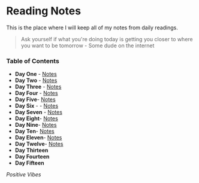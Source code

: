 
# Reading Notes

This is the place where I will keep all of my notes from daily readings.

> Ask yourself if what you're doing today is getting you closer to where you want to be tomorrow - Some dude on the internet

### Table of Contents

- **Day One** - [Notes](class-01.md)
- **Day Two** - [Notes](class-02.md)
- **Day Three** - [Notes](class-03.md)
- **Day Four** - [Notes](class-04.md)
- **Day Five**- [Notes](class-05.md)
- **Day Six** - - [Notes](class-06.md)
- **Day Seven** - [Notes](class-07.md)
- **Day Eight**- [Notes](class-08.md)
- **Day Nine**- [Notes](class-09.md)
- **Day Ten**- [Notes](class-10.md)
- **Day Eleven**- [Notes](class-11.md)
- **Day Twelve**- [Notes](class-12.md)
- **Day Thirteen**
- **Day Fourteen**
- **Day Fifteen**


*Positive Vibes*
